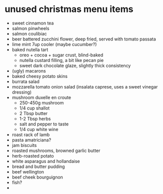 # unused christmas menu items

* sweet cinnamon tea
* salmon pinwheels
* salmon coulibiac
* beer battered zucchini flower, deep fried, served with tomato passata
* lime mint 7up cooler (maybe cucumber?)
* baked nutella tart
  * oreo + cocoa + sugar crust, blind-baked
  * nutella custard filling, a bit like pecan pie
  * sweet dark chocolate glaze, slightly thick consistency
* (ugly) macarons
* baked cheesy potato skins
* burrata salad
* mozzarella tomato onion salad (insalata caprese, uses a sweet vinegar dressing)
* mushroom duxelle en croute
  * 250-450g mushroom
  * 1/4 cup shallot
  * 2 Tbsp butter
  * 1-2 Tbsp herbs
  * salt and pepper to taste
  * 1/4 cup white wine
* roast rack of lamb
* pasta amatriciana?
* jam biscuits
* roasted mushrooms, browned garlic butter
* herb-roasted potato
* white asparagus and hollandaise
* bread and butter pudding
* beef wellington
* beef cheek bourguignon
* fish?
* 